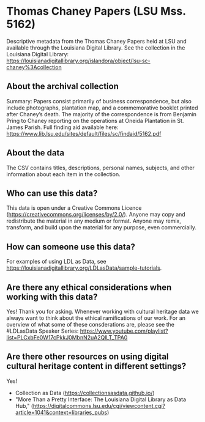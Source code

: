 # Thomas Chaney Papers (LSU Mss. 5162)
Descriptive metadata from the Thomas Chaney Papers held at LSU and available through the Louisiana Digital Library. See the collection in the Louisiana Digital Library: https://louisianadigitallibrary.org/islandora/object/lsu-sc-chaney%3Acollection

## About the archival collection
Summary: Papers consist primarily of business correspondence, but also include photographs, plantation map, and a commemorative booklet printed after Chaney’s death. The majority of the correspondence is from Benjamin Pring to Chaney reporting on the operations at Oneida Plantation in St. James Parish. Full finding aid available here: https://www.lib.lsu.edu/sites/default/files/sc/findaid/5162.pdf

## About the data 
The CSV contains titles, descriptions, personal names, subjects, and other information about each item in the collection. 

## Who can use this data? 
This data is open under a Creative Commons Licence (https://creativecommons.org/licenses/by/2.0/). Anyone may copy and redistribute the material in any medium or format. Anyone may remix, transform, and build upon the material for any purpose, even commercially.

## How can someone use this data?
For examples of using LDL as Data, see https://louisianadigitallibrary.org/LDLasData/sample-tutorials.

## Are there any ethical considerations when working with this data?
Yes! Thank you for asking. Whenever working with cultural heritage data we always want to think about the ethical ramifications of our work. For an overview of what some of these consderations are, please see the #LDLasData Speaker Series: https://www.youtube.com/playlist?list=PLCxbFe0W17cPkkJ0MbnN2uA2QlLT_TPA0

## Are there other resources on using digital cultural heritage content in different settings?
Yes!  
- Collection as Data (https://collectionsasdata.github.io/) 
- "More Than a Pretty Interface: The Louisiana Digital Library as Data Hub," (https://digitalcommons.lsu.edu/cgi/viewcontent.cgi?article=1041&context=libraries_pubs) 

